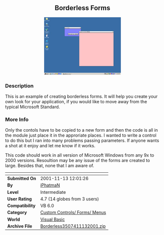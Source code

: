 ﻿<div align="center">

## Borderless Forms

<img src="PIC20011113129292352.jpg">
</div>

### Description

This is an example of creating borderless forms. It will help you create your own look for your application, if you would like to move away from the typical Microsoft Standard.
 
### More Info
 
Only the contols have to be copied to a new form and then the code is all in the module just place it in the approriate places. I wanted to write a control to do this but I ran into many problems passing parameters. If anyone wants a shot at it enjoy and let me know if it works.

This code should work in all version of Microsoft Windows from any 9x to 2000 versions. Resoultion may be any issue of the forms are created to large. Besides that, none that I am aware of.


<span>             |<span>
---                |---
**Submitted On**   |2001-11-13 12:01:26
**By**             |[iPhatmaN](https://github.com/Planet-Source-Code/PSCIndex/blob/master/ByAuthor/iphatman.md)
**Level**          |Intermediate
**User Rating**    |4.7 (14 globes from 3 users)
**Compatibility**  |VB 6\.0
**Category**       |[Custom Controls/ Forms/  Menus](https://github.com/Planet-Source-Code/PSCIndex/blob/master/ByCategory/custom-controls-forms-menus__1-4.md)
**World**          |[Visual Basic](https://github.com/Planet-Source-Code/PSCIndex/blob/master/ByWorld/visual-basic.md)
**Archive File**   |[Borderless3507411132001\.zip](https://github.com/Planet-Source-Code/iphatman-borderless-forms__1-28872/archive/master.zip)









